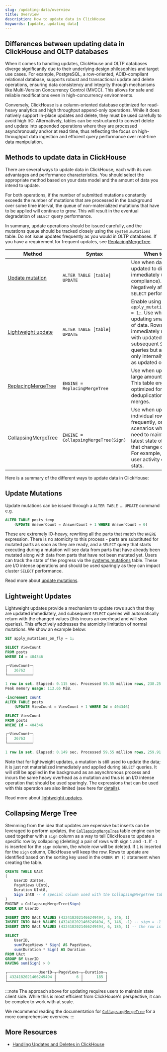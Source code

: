 ```yaml
---
slug: /updating-data/overview
title: Overview
description: How to update data in ClickHouse
keywords: [update, updating data]
---
```


## Differences between updating data in ClickHouse and OLTP databases

When it comes to handling updates, ClickHouse and OLTP databases diverge significantly due to their underlying design philosophies and target use cases. For example, PostgreSQL, a row-oriented, ACID-compliant relational database, supports robust and transactional update and delete operations, ensuring data consistency and integrity through mechanisms like Multi-Version Concurrency Control (MVCC). This allows for safe and reliable modifications even in high-concurrency environments.

Conversely, ClickHouse is a column-oriented database optimized for read-heavy analytics and high throughput append-only operations. While it does natively support in-place updates and delete, they must be used carefully to avoid high I/O. Alternatively, tables can be restructured to convert delete and update into appended operations where they are processed asynchronously and/or at read time, thus reflecting the focus on high-throughput data ingestion and efficient query performance over real-time data manipulation.

## Methods to update data in ClickHouse

There are several ways to update data in ClickHouse, each with its own advantages and performance characteristics. You should select the appropriate method based on your data model and the amount of data you intend to update.

For both operations, if the number of submitted mutations constantly exceeds the number of mutations that are processed in the background over some time interval, the queue of non-materialized mutations that have to be applied will continue to grow. This will result in the eventual degradation of `SELECT` query performance.

In summary, update operations should be issued carefully, and the mutations queue should be tracked closely using the `system.mutations` table. Do not issue updates frequently as you would in OLTP databases. If you have a requirement for frequent updates, see [ReplacingMergeTree](/engines/table-engines/mergetree-family/replacingmergetree).

| Method                                                                                | Syntax                               | When to use                                                                                                                                                                                                                              |
|---------------------------------------------------------------------------------------|--------------------------------------|------------------------------------------------------------------------------------------------------------------------------------------------------------------------------------------------------------------------------------------|
| [Update mutation](/sql-reference/statements/alter/update)                          | `ALTER TABLE [table] UPDATE`         | Use when data must be updated to disk immediately (e.g. for compliance). Negatively affects `SELECT` performance.                                                                                                                        |
| [Lightweight update](/guides/developer/lightweight-update)                         | `ALTER TABLE [table] UPDATE`         | Enable using `SET apply_mutations_on_fly = 1;`. Use when updating small amounts of data. Rows are immediately returned with updated data in all subsequent `SELECT` queries but are initially only internally marked as updated on disk. |
| [ReplacingMergeTree](/engines/table-engines/mergetree-family/replacingmergetree)   | `ENGINE = ReplacingMergeTree`        | Use when updating large amounts of data. This table engine is optimized for data deduplication on merges.                                                                                                                                |
| [CollapsingMergeTree](/engines/table-engines/mergetree-family/collapsingmergetree) | `ENGINE = CollapsingMergeTree(Sign)` | Use when updating individual rows frequently, or for scenarios where you need to maintain the latest state of objects that change over time. For example, tracking user activity or article stats.                                       |

Here is a summary of the different ways to update data in ClickHouse:

## Update Mutations

Update mutations can be issued through a `ALTER TABLE … UPDATE` command e.g.

```sql
ALTER TABLE posts_temp
	(UPDATE AnswerCount = AnswerCount + 1 WHERE AnswerCount = 0)
```
These are extremely IO-heavy, rewriting all the parts that match the `WHERE` expression. There is no atomicity to this process - parts are substituted for mutated parts as soon as they are ready, and a `SELECT` query that starts executing during a mutation will see data from parts that have already been mutated along with data from parts that have not been mutated yet. Users can track the state of the progress via the [systems.mutations](/operations/system-tables/mutations#system_tables-mutations) table. These are I/O intense operations and should be used sparingly as they can impact cluster `SELECT` performance.

Read more about [update mutations](/sql-reference/statements/alter/update).

## Lightweight Updates

Lightweight updates provide a mechanism to update rows such that they are updated immediately, and subsequent `SELECT` queries will automatically return with the changed values (this incurs an overhead and will slow queries). This effectively addresses the atomicity limitation of normal mutations. We show an example below:

```sql
SET apply_mutations_on_fly = 1;

SELECT ViewCount
FROM posts
WHERE Id = 404346

┌─ViewCount─┐
│ 	26762   │
└───────────┘

1 row in set. Elapsed: 0.115 sec. Processed 59.55 million rows, 238.25 MB (517.83 million rows/s., 2.07 GB/s.)
Peak memory usage: 113.65 MiB.

-increment count
ALTER TABLE posts
	(UPDATE ViewCount = ViewCount + 1 WHERE Id = 404346)

SELECT ViewCount
FROM posts
WHERE Id = 404346

┌─ViewCount─┐
│ 	26763   │
└───────────┘

1 row in set. Elapsed: 0.149 sec. Processed 59.55 million rows, 259.91 MB (399.99 million rows/s., 1.75 GB/s.)
```

Note that for lightweight updates, a mutation is still used to update the data; it is just not materialized immediately and applied during `SELECT` queries. It will still be applied in the background as an asynchronous process and incurs the same heavy overhead as a mutation and thus is an I/O intense operation that should be used sparingly. The expressions that can be used with this operation are also limited (see here for [details](/guides/developer/lightweight-update#support-for-subqueries-and-non-deterministic-functions)).

Read more about [lightweight updates](/guides/developer/lightweight-update).

## Collapsing Merge Tree

Stemming from the idea that updates are expensive but inserts can be leveraged to perform updates,
the [`CollapsingMergeTree`](/engines/table-engines/mergetree-family/collapsingmergetree) table engine
can be used together with a `sign` column as a way to tell ClickHouse to update a specific row by collapsing (deleting)
a pair of rows with sign `1` and `-1`.
If `-1` is inserted for the `sign` column, the whole row will be deleted.
If `1` is inserted for the `sign` column, ClickHouse will keep the row.
Rows to update are identified based on the sorting key used in the `ORDER BY ()` statement when creating the table.

```sql
CREATE TABLE UAct
(
    UserID UInt64,
    PageViews UInt8,
    Duration UInt8,
    Sign Int8 -- A special column used with the CollapsingMergeTree table engine
)
ENGINE = CollapsingMergeTree(Sign)
ORDER BY UserID

INSERT INTO UAct VALUES (4324182021466249494, 5, 146, 1)
INSERT INTO UAct VALUES (4324182021466249494, 5, 146, -1) -- sign = -1 signals to update the state of this row
INSERT INTO UAct VALUES (4324182021466249494, 6, 185, 1) -- the row is replaced with the new state

SELECT
    UserID,
    sum(PageViews * Sign) AS PageViews,
    sum(Duration * Sign) AS Duration
FROM UAct
GROUP BY UserID
HAVING sum(Sign) > 0

┌──────────────UserID─┬─PageViews─┬─Duration─┐
│ 4324182021466249494 │         6 │      185 │
└─────────────────────┴───────────┴──────────┘
```

:::note
The approach above for updating requires users to maintain state client side.
While this is most efficient from ClickHouse's perspective, it can be complex to work with at scale.

We recommend reading the documentation
for [`CollapsingMergeTree`](/engines/table-engines/mergetree-family/collapsingmergetree)
for a more comprehensive overview.
:::

## More Resources

- [Handling Updates and Deletes in ClickHouse](https://clickhouse.com/blog/handling-updates-and-deletes-in-clickhouse)
